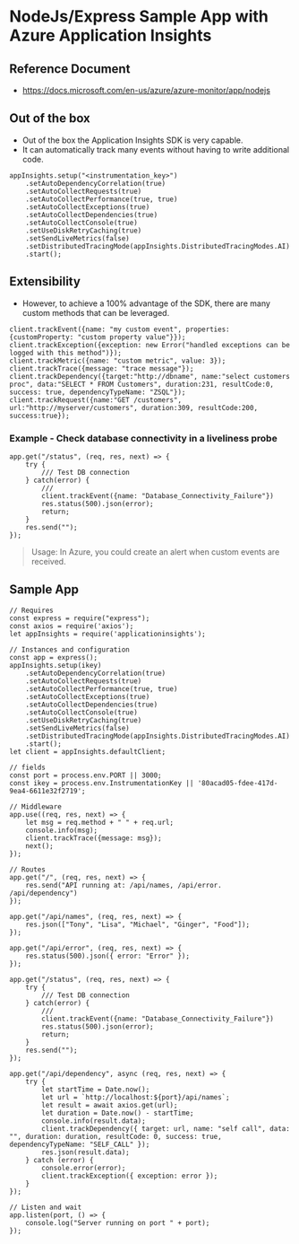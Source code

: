 # NodeJs/Express Sample App with Azure Application Insights

## Reference Document

- https://docs.microsoft.com/en-us/azure/azure-monitor/app/nodejs

## Out of the box

- Out of the box the Application Insights SDK is very capable.
- It can automatically track many events without having to write additional code.

```
appInsights.setup("<instrumentation_key>")
    .setAutoDependencyCorrelation(true)
    .setAutoCollectRequests(true)
    .setAutoCollectPerformance(true, true)
    .setAutoCollectExceptions(true)
    .setAutoCollectDependencies(true)
    .setAutoCollectConsole(true)
    .setUseDiskRetryCaching(true)
    .setSendLiveMetrics(false)
    .setDistributedTracingMode(appInsights.DistributedTracingModes.AI)
    .start();
```

## Extensibility

- However, to achieve a 100% advantage of the SDK, there are many custom methods that can be leveraged.

```
client.trackEvent({name: "my custom event", properties: {customProperty: "custom property value"}});
client.trackException({exception: new Error("handled exceptions can be logged with this method")});
client.trackMetric({name: "custom metric", value: 3});
client.trackTrace({message: "trace message"});
client.trackDependency({target:"http://dbname", name:"select customers proc", data:"SELECT * FROM Customers", duration:231, resultCode:0, success: true, dependencyTypeName: "ZSQL"});
client.trackRequest({name:"GET /customers", url:"http://myserver/customers", duration:309, resultCode:200, success:true});
```

### Example - Check database connectivity in a liveliness probe

```
app.get("/status", (req, res, next) => {
    try {
        /// Test DB connection
    } catch(error) {
        ///
        client.trackEvent({name: "Database_Connectivity_Failure"})
        res.status(500).json(error);
        return;
    }
    res.send("");
});
```` 

> Usage: In Azure, you could create an alert when custom events are received.

## Sample App

```
// Requires
const express = require("express");
const axios = require('axios');
let appInsights = require('applicationinsights');

// Instances and configuration
const app = express();
appInsights.setup(ikey)
    .setAutoDependencyCorrelation(true)
    .setAutoCollectRequests(true)
    .setAutoCollectPerformance(true, true)
    .setAutoCollectExceptions(true)
    .setAutoCollectDependencies(true)
    .setAutoCollectConsole(true)
    .setUseDiskRetryCaching(true)
    .setSendLiveMetrics(false)
    .setDistributedTracingMode(appInsights.DistributedTracingModes.AI)
    .start();
let client = appInsights.defaultClient;

// fields
const port = process.env.PORT || 3000;
const ikey = process.env.InstrumentationKey || '80acad05-fdee-417d-9ea4-6611e32f2719';

// Middleware
app.use((req, res, next) => {
    let msg = req.method + " " + req.url;
    console.info(msg);
    client.trackTrace({message: msg});
    next();
});

// Routes
app.get("/", (req, res, next) => {
    res.send("API running at: /api/names, /api/error. /api/dependency")
});

app.get("/api/names", (req, res, next) => {
    res.json(["Tony", "Lisa", "Michael", "Ginger", "Food"]);
});

app.get("/api/error", (req, res, next) => {
    res.status(500).json({ error: "Error" });
});

app.get("/status", (req, res, next) => {
    try {
        /// Test DB connection
    } catch(error) {
        ///
        client.trackEvent({name: "Database_Connectivity_Failure"})
        res.status(500).json(error);
        return;
    }
    res.send("");
});

app.get("/api/dependency", async (req, res, next) => {
    try {
        let startTime = Date.now();
        let url = `http://localhost:${port}/api/names`;
        let result = await axios.get(url);
        let duration = Date.now() - startTime;
        console.info(result.data);
        client.trackDependency({ target: url, name: "self call", data: "", duration: duration, resultCode: 0, success: true, dependencyTypeName: "SELF_CALL" });
        res.json(result.data);
    } catch (error) {
        console.error(error);
        client.trackException({ exception: error });
    }
});

// Listen and wait
app.listen(port, () => {
    console.log("Server running on port " + port);
});
```
